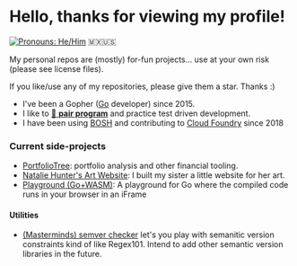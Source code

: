 # Hello, thanks for viewing my profile!

[![Pronouns: He/Him](https://img.shields.io/badge/Pronouons-He/Him-lightgrey)](https://www.mypronouns.org/he-him) <span title="Mexican American from Los Angeles, CA">🇲🇽🇺🇸<span>

My personal repos are (mostly) for-fun projects... use at your own risk (please see license files).

If you like/use any of my repositories, please give them a star. Thanks :)

- I've been a Gopher ([Go](https://golang.org/) developer) since 2015.
- I like to [🍐 **pair program**](https://www.pivotaltracker.com/blog/how-pair-programming-and-mob-programming-help-quickly-onboard-new-software-engineers) and practice test driven development.
- I have been using [BOSH](https://bosh.io/docs/) and contributing to [Cloud Foundry](https://www.cloudfoundry.org/) since 2018

### Current side-projects
- [PortfolioTree](https://portfoliotree.com): portfolio analysis and other financial tooling.
- [Natalie Hunter's Art Website](https://nataliehunterart.com/): I built my sister a little website for her art.
- [Playground (Go+WASM)](https://github.com/crhntr/playground): A playground for Go where the compiled code runs in your browser in an iFrame

#### Utilities
- [(Masterminds) semver checker](https://crhntr.com/semver) let's you play with semanitic version constraints kind of like Regex101. Intend to add other semantic version libraries in the future.

